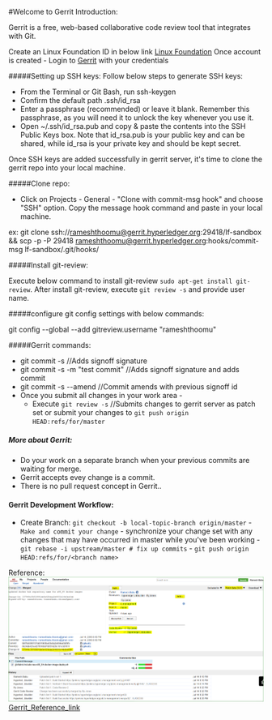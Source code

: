 #Welcome to Gerrit Introduction:

Gerrit is a free, web-based collaborative code review tool that integrates with Git.

Create an Linux Foundation ID in below link
[Linux Foundation](https://identity.linuxfoundation.org/)
Once account is created - Login to [Gerrit](https://gerrit.hyperledger.org/r/#/admin/projects/lf-sandbox ) with your credentials

#####Setting up SSH keys:
Follow below steps to generate SSH keys:

 - From the Terminal or Git Bash, run ssh-keygen
 - Confirm the default path .ssh/id_rsa
 - Enter a passphrase (recommended) or leave it blank. Remember this passphrase, as you will need it to unlock the key whenever you use it.
 - Open ~/.ssh/id_rsa.pub and copy & paste the contents into the SSH Public Keys box. Note that id_rsa.pub is your public key and can be shared,
while id_rsa is your private key and should be kept secret.

Once SSH keys are added successfully in gerrit server, it's time to clone the gerrit repo into your local machine.

#####Clone repo:

 - Click on Projects - General - "Clone with commit-msg hook" and choose "SSH" option. Copy the message hook command and paste in your local machine.
 
 ex: git clone ssh://rameshthoomu@gerrit.hyperledger.org:29418/lf-sandbox && scp -p -P 29418 rameshthoomu@gerrit.hyperledger.org:hooks/commit-msg lf-sandbox/.git/hooks/
 
#####Install git-review:
 
 Execute below command to install git-review `sudo apt-get install git-review`. After install git-review, execute `git review -s` and provide user name.
 
#####configure git config settings with below commands: 
 
 git config --global --add gitreview.username "rameshthoomu"
 
#####Gerrit commands:
 
 - git commit -s //Adds signoff signature
 - git commit -s -m "test commit" //Adds signoff signature and adds commit
 - git commit -s --amend //Commit amends with previous signoff id
 - Once you submit all changes in your work area - 
    - Execute `git review -s` //Submits changes to gerrit server as patch set or submit your changes to `git push origin HEAD:refs/for/master`

##### More about Gerrit:

- Do your work on a separate branch when your previous commits are waiting for merge.
- Gerrit accepts evey change is a commit.
- There is no pull request concept in Gerrit..

#### Gerrit Development Workflow:
- Create Branch:
`git checkout -b local-topic-branch origin/master` - `Make and commit your change` - synchronize your change set with any changes that may have occurred in master while you've been working - `git rebase -i upstream/master # fix up commits` - `git push origin HEAD:refs/for/<branch name>`

Reference:
![Gerrit_Reference](Gerrit_merge.png)
[Gerrit_Reference_link](https://gerrit.hyperledger.org/r/Documentation/intro-quick.html)


 
 




